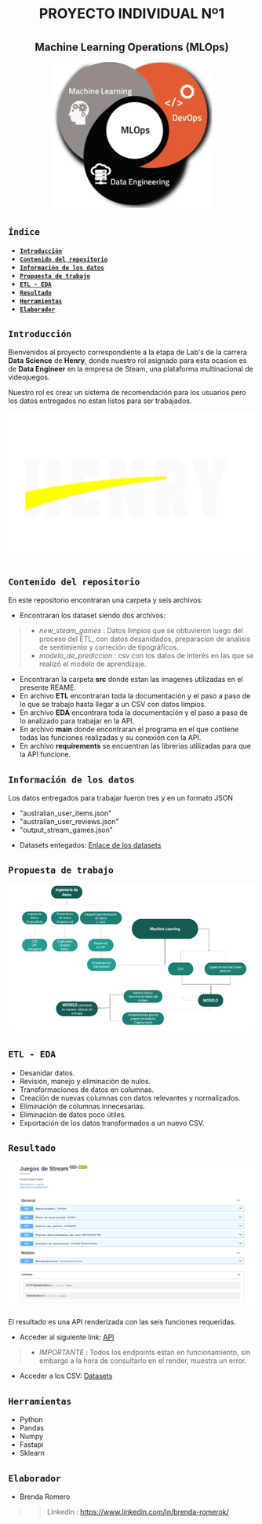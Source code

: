 # <h1 align=center> <strong> **PROYECTO INDIVIDUAL Nº1** </strong> </h1>

# <h2 align="center"> **Machine Learning Operations (MLOps)** </h2>

<p align="center">
<img src='src\ML-dev-DE.png' height=300>
</p>

## **`Índice`**
- [**`Introducción`** ](#introducción-)
- [**`Contenido del repositorio`** ](#contenido-del-repositorio-)
- [**`Información de los datos`** ](#información-de-los-datos-)
- [**`Propuesta de trabajo`** ](#propuesta-de-trabajo-)
- [**`ETL - EDA`** ](#etl---eda-)
- [**`Resultado`** ](#resultado-)
- [**`Herramientas`** ](#herramientas-)
- [**`Elaborador`** ](#elaborador-)


## **`Introducción`** <a name="introduccion"></a>
Bienvenidos al proyecto correspondiente a la etapa de Lab's de la carrera **Data Science** de **Henry**, donde nuestro rol asignado para esta ocasion es de **Data Engineer** en la empresa de Steam, una plataforma multinacional de videojuegos. 

Nuestro rol es crear un sistema de recomendación para los usuarios pero los datos entregados no estan listos para ser trabajados.



<p align="center">
  <img src='src\henry.png' height=300>
</p>

## **`Contenido del repositorio`** <a name="contenido"></a>
En este repositorio encontraran una carpeta y seis archivos:

* Encontraran los dataset siendo dos archivos:
> * *new_steam_games* : Datos limpios que se obtuvieron luego del proceso del ETL, con datos desanidados, preparacion de analisis de sentimiento y correción de tipográficos.
> * *modelo_de_prediccion* : csv con los datos de interés en las que se realizó el modelo de aprendizaje.
* Encontraran la carpeta **src** donde estan las imagenes utilizadas en el presente REAME.
* En archivo **ETL** encontraran toda la documentación y el paso a paso de lo que se trabajo hasta llegar a un CSV con datos limpios.
* En archivo **EDA** encontrara toda la documentación y el paso a paso de lo analizado para trabajar en la API.
* En archivo **main** donde encontraran el programa en el que contiene todas las funciones realizadas y su conexión con la API.
* En archivo **requirements** se encuentran las librerias utilizadas para que la API funcione.


## **`Información de los datos`** <a name="informacion"></a>
Los datos entregados para trabajar fueron tres y en un formato JSON
* "australian_user_items.json"
* "australian_user_reviews.json"
* "output_stream_games.json"

- Datasets entegados: [Enlace de los datasets](https://drive.google.com/drive/folders/1vHwfk7OJ_vb8Ar3DUzuyW6vUmpLGSMUq?usp=drive_link)

## **`Propuesta de trabajo`** <a name="propuesta"></a>

<p align="center">
  <img src='src\Procesos.png' height=300>
</p>

## **`ETL - EDA`** <a name="etl-eda"></a>

- Desanidar datos.
- Revisión, manejo y eliminación de nulos.
- Transformaciones de datos en columnas.
- Creación de nuevas columnas con datos relevantes y normalizados.
- Eliminación de columnas innecesarias.
- Eliminación de datos poco útiles.
- Exportación de los datos transformados a un nuevo CSV.

## **`Resultado`** <a name="resultado"></a>

<p align="center">
  <img src='src\API.jpeg' height=300>
</p>

El resultado es una API renderizada con las seis funciones requeridas.

- Acceder al siguiente link: [API](https://proyectosteam-o8ob.onrender.com/docs)
> * *IMPORTANTE* : Todos los endpoints estan en funcionamiento, sin embargo a la hora de consultarlo en el render, muestra un error.
- Acceder a los CSV: [Datasets](https://drive.google.com/drive/folders/1Y7QCXQIjiI6eD7Gh7VLCbUlMdZ5cjhvi?usp=drive_link)

## **`Herramientas`** <a name="herramientas"></a>

- Python
- Pandas
- Numpy
- Fastapi
- Sklearn

## **`Elaborador`** <a name="elaborador"></a>

* Brenda Romero

>> Linkedin : https://www.linkedin.com/in/brenda-romerok/